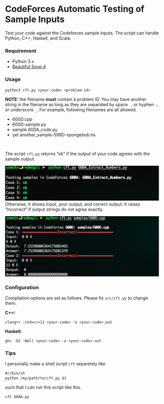 CodeForces Automatic Testing of Sample Inputs
==============================================


Test your code against the Codeforces sample inputs. The script can handle
Python, C++, Haskell, and Scala.

### Requirement
- Python 3.x
- [Beautiful Soup 4](http://www.crummy.com/software/BeautifulSoup/)


### Usage
~~~~~~~~~~~~~~~~~~~~~~~~~~~~~~~~~~~~~~~~~~~~~~~~~~~~~~~~~~~~~~~~~~~~~~~~~~~~~~~~
python3 cft.py <your-code> <problem-id>
~~~~~~~~~~~~~~~~~~~~~~~~~~~~~~~~~~~~~~~~~~~~~~~~~~~~~~~~~~~~~~~~~~~~~~~~~~~~~~~~

**NOTE:** the filename **must** contain a problem ID. You may have another
string in the filename as long as they are separated by space ` `, or hyphen `-`, or
underscore `_`. For example, following filenames are all allowed.
-   600D.cpp
-   600D-sample.py
-   sample 600A\_code.py
-   yet another\_sample-599D-spongebob.hs

 

The script `cft.py` returns “ok” if the output of your code agrees with the
sample output.

![](<screenshots/py_600a.png>)
Otherwise, it shows Input, your output, and correct output. It raises
“Incorrect” if output strings do not agree exactly.

![](<screenshots/cpp_600d.png>)


### Configuration
Compilation options are set as follows. Please fix `src/cft.py` to change them.

**C++:**
```
clang++ -std=c++11 <your-code> -o <your-code>.out
```

**Haskell:**
```
ghc -O2 -Wall <your-code> -o <your-code>.out
```


### Tips

I personally make a shell script `cft` separetely like
```
#!/bin/sh
python /my/path/to/cft.py $1
```

such that I can run this script like this.
```
cft 600A.py
```